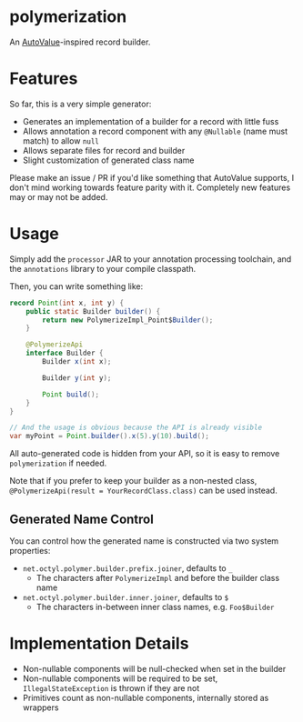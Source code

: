 polymerization
==============
An [AutoValue](https://github.com/google/auto/tree/master/value)-inspired record builder.

# Features

So far, this is a very simple generator:

- Generates an implementation of a builder for a record with little fuss
- Allows annotation a record component with any `@Nullable` (name must match) to allow `null`
- Allows separate files for record and builder
- Slight customization of generated class name

Please make an issue / PR if you'd like something that AutoValue supports, I don't mind working towards feature parity
with it. Completely new features may or may not be added.

# Usage

Simply add the `processor` JAR to your annotation processing toolchain, and the `annotations` library to your compile
classpath.

Then, you can write something like:

```java
record Point(int x, int y) {
    public static Builder builder() {
        return new PolymerizeImpl_Point$Builder();
    }

    @PolymerizeApi
    interface Builder {
        Builder x(int x);

        Builder y(int y);

        Point build();
    }
}

// And the usage is obvious because the API is already visible
var myPoint = Point.builder().x(5).y(10).build();
```

All auto-generated code is hidden from your API, so it is easy to remove `polymerization` if needed.

Note that if you prefer to keep your builder as a non-nested class, `@PolymerizeApi(result = YourRecordClass.class)`
can be used instead.

## Generated Name Control

You can control how the generated name is constructed via two system properties:

- `net.octyl.polymer.builder.prefix.joiner`, defaults to `_`
    - The characters after `PolymerizeImpl` and before the builder class name
- `net.octyl.polymer.builder.inner.joiner`, defaults to `$`
    - The characters in-between inner class names, e.g. `Foo$Builder`

# Implementation Details

- Non-nullable components will be null-checked when set in the builder
- Non-nullable components will be required to be set, `IllegalStateException` is thrown if they are not
- Primitives count as non-nullable components, internally stored as wrappers
